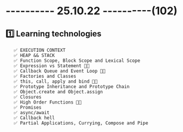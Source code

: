 # ---------- 25.10.22 ----------(102)

## 1️⃣ Learning technologies

       ✅ EXECUTION CONTEXT
       ✅ HEAP && STACK
       ✅ Function Scope, Block Scope and Lexical Scope
       ✅ Expression vs Statement 👋🏻
       ✅ Callback Queue and Event Loop 👍🏻
       ✅ Factories and Classes
       ✅ this, call, apply and bind 👋🏻
       ✅ Prototype Inheritance and Prototype Chain
       ✅ Object.create and Object.assign
       ✅ Closures
       ✅ High Order Functions 👋🏻
       ✅ Promises
       ✅ async/await
       ✅ Callback hell
       ✅ Partial Applications, Currying, Compose and Pipe
